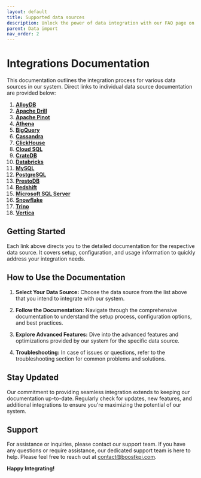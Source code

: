 ```yaml
---
layout: default
title: Supported data sources
description: Unlock the power of data integration with our FAQ page on importing data from various sources. Whether you're working with Apache Drill, Apache Pinot, Athena, BigQuery, Cassandra, ClickHouse, CrateDB, Databricks, MySQL, PostgreSQL, PrestoDB, Redshift, SQL Server, Snowflake, Trino, or Vertica, we have got you covered. Learn how to seamlessly import data from these diverse sources into BoostKPI and harness their full potential for your analytics and reporting needs. Dive into our comprehensive FAQs to ensure a smooth and efficient data importing experience from your preferred source.
parent: Data import
nav_order: 2
---
```


# Integrations Documentation

This documentation outlines the integration process for various data sources in our system. Direct
links to individual data source documentation are provided below:

1. [**AlloyDB**](./source/alloydb.html)
2. [**Apache Drill**](./source/apache-drill.html)
3. [**Apache Pinot**](./source/apache-pinot.html)
4. [**Athena**](./source/athena.html)
5. [**BigQuery**](./source/bigquery.html)
6. [**Cassandra**](./source/cassandra.html)
7. [**ClickHouse**](./source/clickhouse.html)
8. [**Cloud SQL**](./source/cloud-sql.html)
9. [**CrateDB**](./source/cratedb.html)
10. [**Databricks**](./source/databricks.html)
11. [**MySQL**](./source/mysql.html)
12. [**PostgreSQL**](./source/postgresql.html)
13. [**PrestoDB**](./source/prestodb.html)
14. [**Redshift**](./source/redshift.html)
15. [**Microsoft SQL Server**](./source/sql-server.html)
16. [**Snowflake**](./source/snowflake.html)
17. [**Trino**](./source/trino.html)
18. [**Vertica**](./source/vertica.html)

## Getting Started

Each link above directs you to the detailed documentation for the respective data source. It covers
setup, configuration, and usage information to quickly address your integration needs.

## How to Use the Documentation

1. **Select Your Data Source:** Choose the data source from the list above that you intend to
   integrate with our system.

2. **Follow the Documentation:** Navigate through the comprehensive documentation to understand the
   setup process, configuration options, and best practices.

3. **Explore Advanced Features:** Dive into the advanced features and optimizations provided by our
   system for the specific data source.

4. **Troubleshooting:** In case of issues or questions, refer to the troubleshooting section for
   common problems and solutions.

## Stay Updated

Our commitment to providing seamless integration extends to keeping our documentation up-to-date.
Regularly check for updates, new features, and additional integrations to ensure you're maximizing
the potential of our system.

## Support

For assistance or inquiries, please contact our support team. If you have any questions or require
assistance, our dedicated support team is here to help. Please
feel free to reach out at [contact@boostkpi.com](mailto:contact@boostkpi.com).

**Happy Integrating!**
